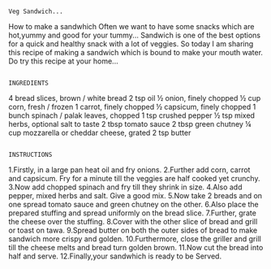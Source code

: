                                                                               Veg Sandwich...

How to make a sandwhich
Often we want to have some snacks which are hot,yummy and good for your tummy...
Sandwich is one of the best options for a quick and healthy snack with a lot of veggies.
So today I am sharing this recipe of making a sandwich which is bound to make your mouth water.
Do try this recipe at your home...


                                                                             INGREDIENTS
4 bread slices, brown / white bread
2 tsp oil
½ onion, finely chopped
½ cup corn, fresh / frozen
1 carrot, finely chopped
½ capsicum, finely chopped
1 bunch spinach / palak leaves, chopped
1 tsp crushed pepper
½ tsp mixed herbs, optional
salt to taste
2 tbsp tomato sauce
2 tbsp green chutney
¼ cup mozzarella or cheddar cheese, grated
2 tsp butter

                                                                        INSTRUCTIONS
1.Firstly, in a large pan heat oil and fry onions.
2.Further add corn, carrot and capsicum. Fry for a minute till the veggies are half cooked yet crunchy.
3.Now add chopped spinach and fry till they shrink in size.
4.Also add pepper, mixed herbs and salt. Give a good mix.
5.Now take 2 breads and on one spread tomato sauce and green chutney on the other.
6.Also place the prepared stuffing and spread uniformly on the bread slice.
7.Further, grate the cheese over the stuffing.
8.Cover with the other slice of bread and grill or toast on tawa.
9.Spread butter on both the outer sides of bread to make sandwich more crispy and golden.
10.Furthermore, close the griller and grill till the cheese melts and bread turn golden brown.
11.Now cut the bread into half and serve.
12.Finally,your sandwhich is ready to be Served.